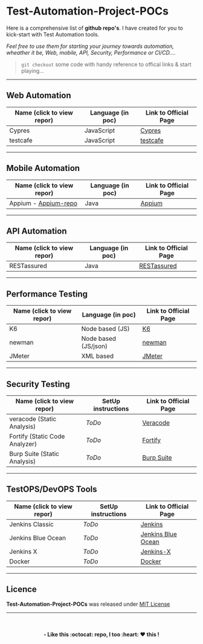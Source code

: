 # **Test-Automation-Project-POCs**

Here is a comprehensive list of **github repo's**. I have created for you to kick-start with Test Automation tools.
 
 _Feel free to use them for starting your journey towards automation, wheather it be, Web, mobile, API, Security, Performance or CI/CD...._

> `git checkout` some code with handy reference to offical links & start playing...

---
## **Web Automation**


| **Name (click to view repor)**		| **Language (in poc)**	| **Link to Official Page** | 
|---------------------------------------|-----------------------|---------------------------|
|Cypres   								| JavaScript		 	| [Cypres]					|
|testcafe   							| JavaScript		 	| [testcafe]				|

---

## **Mobile Automation**

| **Name (click to view repor)**		| **Language (in poc)**	| **Link to Official Page** | 
|---------------------------------------|-----------------------|---------------------------|
|Appium - [Appium-repo]   								| Java		 			| [Appium]					|

---

## **API Automation**

| **Name (click to view repor)**		| **Language (in poc)**	| **Link to Official Page** | 
|---------------------------------------|-----------------------|---------------------------|
|RESTassured   							| Java					| [RESTassured]				|


---

## **Performance Testing**

| **Name (click to view repor)**		| **Language (in poc)**	| **Link to Official Page** | 
|---------------------------------------|-----------------------|---------------------------|
|K6   									| Node based (JS)		| [K6]						|
|newman   								| Node based (JS/json)	| [newman]					|
|JMeter   								| XML based 		 	| [JMeter]					|

---

## **Security Testing**

| **Name (click to view repor)**		| **SetUp instructions**| **Link to Official Page** | 
|---------------------------------------|-----------------------|---------------------------|
| veracode (Static Analysis)			| _ToDo_				| [Veracode]				|
| Fortify (Static Code Analyzer)		| _ToDo_				| [Fortify]					|
| Burp Suite (Static Analysis)			| _ToDo_				| [Burp Suite]				|


---

## **TestOPS/DevOPS Tools**

| **Name (click to view repor)**		| **SetUp instructions**	| **Link to Official Page** | 
|---------------------------------------|---------------------------|---------------------------|
|Jenkins Classic  						| _ToDo_ 		 			| [Jenkins] 				|
|Jenkins Blue Ocean 					| _ToDo_ 		 			| [Jenkins Blue Ocean] 		|
|Jenkins X								| _ToDo_ 		 			| [Jenkins-X] 				|
|Docker			  						| _ToDo_ 		 			| [Docker] 					|

---

## Licence

**Test-Automation-Project-POCs** was released under [MIT License](LICENSE)

---

<p align="center">
	<br>
	<br>
  		<b>- Like this :octocat: repo, I too :heart: ❤️ this !</b>
  	<br>
  	<br>
</p>




[//]: # (These are reference links used in the body of this note and get stripped out when the markdown processor does its job. There is no need to format nicely because it shouldn't be seen. Thanks SO - http://stackoverflow.com/questions/4823468/store-comments-in-markdown-syntax)

[//]: <> ( ALL Other/ relative GitHub repo links are here)
   [Appium-repo]: <https://github.com/eaccmk/OneClickAutomation>


[//]: <> ( ALL official links are here)
   
[//]: <> (Web)
   [Cypres]: <https://www.cypress.io/>
   [Testcafe]: <https://devexpress.github.io/testcafe/>

[//]: <> (Mobile)
   [Appium]: <http://appium.io/>

[//]: <> (API)
   [RESTassured]: <https://github.com/rest-assured/rest-assured/wiki>
   [Postman]: <https://learning.postman.com/docs/postman/launching-postman/introduction/>

[//]: <> (Performance)
   [K6]: <https://k6.io/>
   [newman]: <https://github.com/postmanlabs/newman>
   [JMeter]: <https://jmeter.apache.org/>

[//]: <> (Security)
   [Fortify]: <https://www.microfocus.com/en-us/products/static-code-analysis-sast/overview>
   [Veracode]: <https://www.veracode.com/products/binary-static-analysis-sast>
   [Burp Suite]: https://portswigger.net/burp/vulnerability-scanner>

[//]: <> (DevOPS)
   [Jenkins]: <https://jenkins.io/>
   [Jenkins Blue Ocean]: <https://jenkins.io/projects/blueocean/>
   [Jenkins-X]: <https://jenkins-x.io/>
   [Docker]: <https://www.docker.com/>


[//]: <> (Other- ToDo)
   [GitOps]: <https://www.cloudbees.com/gitops/what-is-gitops>
   [Kubernetes (K8s)]: <https://kubernetes.io/>
   [README-gitLab]: <https://about.gitlab.com/handbook/engineering/ux/technical-writing/markdown-guide/>


[//]: <> ( ```diff - text in red + text in green ! text in orange # text in gray```)

[//]: <> ( remove \ from below)
[//]: <> (- ![#f03c15]\(https://placehold.it/15/f03c15/000000?text=+\) `#f03c15`)